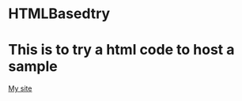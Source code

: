 # HTMLBasedtry
<html>
  <h1>
  This is to try a html code to host a sample
  </h1> 
  <body>
     <a href="https://saiganeshch.github.io/HTMLBasedtry/try.html"> My site</a>
  </body>
</html>

